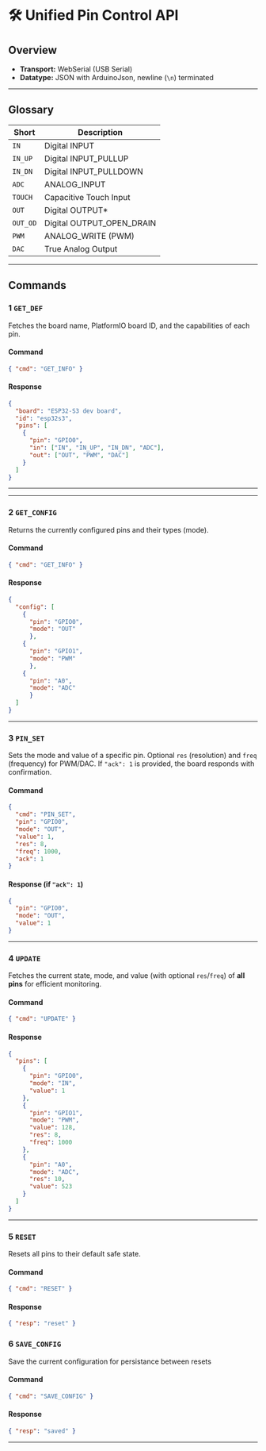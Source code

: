 # 🛠️ Unified Pin Control API

## Overview

- **Transport:** WebSerial (USB Serial)
- **Datatype:** JSON with ArduinoJson, newline (`\n`) terminated

---

## Glossary

| Short    | Description               |
| -------- | ------------------------- |
| `IN`     | Digital INPUT             |
| `IN_UP`  | Digital INPUT_PULLUP      |
| `IN_DN`  | Digital INPUT_PULLDOWN    |
| `ADC`    | ANALOG_INPUT              |
| `TOUCH`  | Capacitive Touch Input    |
| `OUT`    | Digital OUTPUT*           |
| `OUT_OD` | Digital OUTPUT_OPEN_DRAIN |
| `PWM`    | ANALOG_WRITE (PWM)        |
| `DAC`    | True Analog Output        |

---

## Commands

### 1 `GET_DEF`

Fetches the board name, PlatformIO board ID, and the capabilities of each pin.

#### Command
```json
{ "cmd": "GET_INFO" }
```

#### Response
```json
{
  "board": "ESP32-S3 dev board",
  "id": "esp32s3",
  "pins": [
    {
      "pin": "GPIO0",
      "in": ["IN", "IN_UP", "IN_DN", "ADC"],
      "out": ["OUT", "PWM", "DAC"]
    }
  ]
}
```

---

---

### 2 `GET_CONFIG`

Returns the currently configured pins and their types (mode).

#### Command
```json
{ "cmd": "GET_INFO" }
```

#### Response
```json
{
  "config": [
    {
      "pin": "GPIO0",
      "mode": "OUT"
      },
    {
      "pin": "GPIO1",
      "mode": "PWM"
      },
    {
      "pin": "A0",
      "mode": "ADC"
      }
  ]
}
```
---

### 3 `PIN_SET`

Sets the mode and value of a specific pin. Optional `res` (resolution) and `freq` (frequency) for PWM/DAC. If `"ack": 1` is provided, the board responds with confirmation.

#### Command
```json
{
  "cmd": "PIN_SET",
  "pin": "GPIO0",
  "mode": "OUT",
  "value": 1,
  "res": 8,
  "freq": 1000,
  "ack": 1
}
```

#### Response (if `"ack": 1`)
```json
{
  "pin": "GPIO0",
  "mode": "OUT",
  "value": 1
}
```

---

### 4 `UPDATE`

Fetches the current state, mode, and value (with optional `res`/`freq`) of **all pins** for efficient monitoring.

#### Command
```json
{ "cmd": "UPDATE" }
```

#### Response
```json
{
  "pins": [
    {
      "pin": "GPIO0",
      "mode": "IN",
      "value": 1
    },
    {
      "pin": "GPIO1",
      "mode": "PWM",
      "value": 128,
      "res": 8,
      "freq": 1000
    },
    {
      "pin": "A0",
      "mode": "ADC",
      "res": 10,
      "value": 523
    }
  ]
}
```

---

### 5 `RESET`

Resets all pins to their default safe state.

#### Command
```json
{ "cmd": "RESET" }
```

#### Response
```json
{ "resp": "reset" }
```

### 6 `SAVE_CONFIG`
Save the current configuration for persistance between resets

#### Command
```json
{ "cmd": "SAVE_CONFIG" }
```

#### Response
```json
{ "resp": "saved" }
```

---